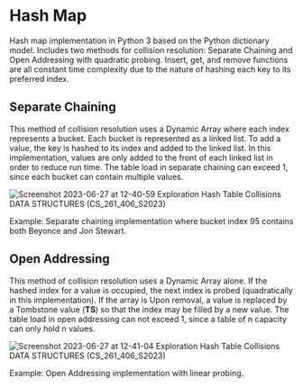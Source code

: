 
# Hash Map 

Hash map implementation in Python 3 based on the Python dictionary model.  Includes two methods for collision resolution: Separate Chaining and Open Addressing with quadratic probing.
Insert, get, and remove functions are all constant time complexity due to the nature of hashing each key to its preferred index. 



## Separate Chaining

This method of collision resolution uses a Dynamic Array where each index represents a bucket.  Each bucket is represented as a linked list.  To add a value, the key is hashed to its index and added to the linked list.  In this implementation, values are only added to the front of each linked list in order to reduce run time.  The table load in separate chaining can exceed 1, since each bucket can contain multiple values.

![Screenshot 2023-06-27 at 12-40-59 Exploration Hash Table Collisions DATA STRUCTURES (CS_261_406_S2023)](https://github.com/hgjohn/Hashmap/assets/103093070/438fe75a-0a2f-4d14-acf8-453558c3d759)

Example: Separate chaining implementation where bucket index 95 contains both Beyonce and Jon Stewart.



## Open Addressing  

This method of collision resolution uses a Dynamic Array alone.  If the hashed index for a value is occupied, the next index is probed (quadratically in this implementation).  If the array is Upon removal, a value is replaced by a Tombstone value (__TS__) so that the index may be filled by a new value.  The table load in open addressing can not exceed 1, since a table of n capacity can only hold n values.

![Screenshot 2023-06-27 at 12-41-04 Exploration Hash Table Collisions DATA STRUCTURES (CS_261_406_S2023)](https://github.com/hgjohn/Hashmap/assets/103093070/8b246133-e2ce-41be-8989-2683cde96381)

Example: Open Addressing implementation with linear probing. 

